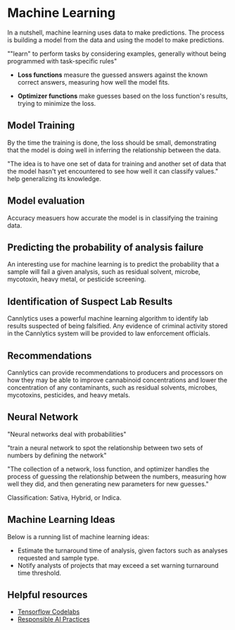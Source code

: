 # Machine Learning

In a nutshell, machine learning uses data to make predictions. The process is building a model from the data and using the model to make predictions.

""learn" to perform tasks by considering examples, generally without being programmed with task-specific rules"

- **Loss functions** measure the guessed answers against the known correct answers, measuring how well the model fits.

- **Optimizer functions** make guesses based on the loss function's results, trying to minimize the loss.


## Model Training

By the time the training is done, the loss should be small, demonstrating that the model is doing well in inferring the relationship between the data.

"The idea is to have one set of data for training and another set of data that the model hasn't yet encountered to see how well it can classify values." help generalizing its knowledge.


## Model evaluation

Accuracy measuers how accurate the model is in classifying the training data.


## Predicting the probability of analysis failure

An interesting use for machine learning is to predict the probability that a sample will fail a given analysis, such as residual solvent, microbe, mycotoxin, heavy metal, or pesticide screening.


## Identification of Suspect Lab Results

Cannlytics uses a powerful machine learning algorithm to identify lab results suspected of being falsified. Any evidence of criminal activity stored in the Cannlytics system will be provided to law enforcement officials.


## Recommendations

Cannlytics can provide recommendations to producers and processors on how they may be able to improve cannabinoid concentrations and lower the concentration of any contaminants, such as residual solvents, microbes, mycotoxins, pesticides, and heavy metals.


## Neural Network

"Neural networks deal with probabilities"

"train a neural network to spot the relationship between two sets of numbers by defining the network"

"The collection of a network, loss function, and optimizer handles the process of guessing the relationship between the numbers, measuring how well they did, and then generating new parameters for new guesses."

Classification: Sativa, Hybrid, or Indica.

## Machine Learning Ideas

Below is a running list of machine learning ideas:

- Estimate the turnaround time of analysis, given factors such as analyses requested and sample type.
- Notify analysts of projects that may exceed a set warning turnaround time threshold.


## Helpful resources

* [Tensorflow Codelabs](https://developers.google.com/learn/pathways/tensorflow)
* [Responsible AI Practices](https://ai.google/responsibilities/responsible-ai-practices/)
